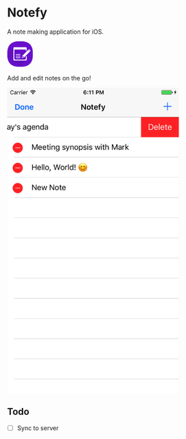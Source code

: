 # Notefy

A note making application for iOS.

![Notefy icon](/assets/Icon-App-60x60@1x.png)

Add and edit notes on the go!

<img src="/assets/edit-mode.png" width="400" align="center">

## Todo

- [ ] Sync to server
